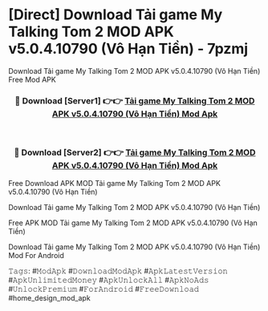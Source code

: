 # [Direct] Download Tải game My Talking Tom 2 MOD APK v5.0.4.10790 (Vô Hạn Tiền) - 7pzmj
Download Tải game My Talking Tom 2 MOD APK v5.0.4.10790 (Vô Hạn Tiền) Free Mod APK

<div align="center">
<h3>🔴 Download [Server1] 👉👉 <a href="https://apk-comot.site?title=Tải_game_My_Talking_Tom_2_MOD_APK_v5.0.4.10790_(Vô_Hạn_Tiền)">Tải game My Talking Tom 2 MOD APK v5.0.4.10790 (Vô Hạn Tiền) Mod Apk</a></h3><br>

<h3>🔴 Download [Server2] 👉👉 <a href="https://apk-comot.site?title=Tải_game_My_Talking_Tom_2_MOD_APK_v5.0.4.10790_(Vô_Hạn_Tiền)">Tải game My Talking Tom 2 MOD APK v5.0.4.10790 (Vô Hạn Tiền) Mod Apk</a></h3>
</div>


Free Download APK MOD Tải game My Talking Tom 2 MOD APK v5.0.4.10790 (Vô Hạn Tiền)

Download Tải game My Talking Tom 2 MOD APK v5.0.4.10790 (Vô Hạn Tiền) 

Free APK MOD Tải game My Talking Tom 2 MOD APK v5.0.4.10790 (Vô Hạn Tiền) 

Download Tải game My Talking Tom 2 MOD APK v5.0.4.10790 (Vô Hạn Tiền) Mod For Android

𝚃𝚊𝚐𝚜: #𝙼𝚘𝚍𝙰𝚙𝚔 #𝙳𝚘𝚠𝚗𝚕𝚘𝚊𝚍𝙼𝚘𝚍𝙰𝚙𝚔 #𝙰𝚙𝚔𝙻𝚊𝚝𝚎𝚜𝚝𝚅𝚎𝚛𝚜𝚒𝚘𝚗 #𝙰𝚙𝚔𝚄𝚗𝚕𝚒𝚖𝚒𝚝𝚎𝚍𝙼𝚘𝚗𝚎𝚢 #𝙰𝚙𝚔𝚄𝚗𝚕𝚘𝚌𝚔𝙰𝚕𝚕 #𝙰𝚙𝚔𝙽𝚘𝙰𝚍𝚜 #𝚄𝚗𝚕𝚘𝚌𝚔𝙿𝚛𝚎𝚖𝚒𝚞𝚖 #𝙵𝚘𝚛𝙰𝚗𝚍𝚛𝚘𝚒𝚍 #𝙵𝚛𝚎𝚎𝙳𝚘𝚠𝚗𝚕𝚘𝚊𝚍 #home_design_mod_apk